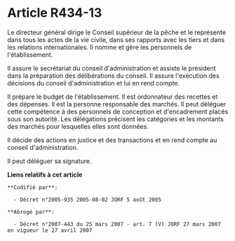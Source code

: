 # Article R434-13

Le directeur général dirige le Conseil supérieur de la pêche et le représente dans tous les actes de la vie civile, dans ses
rapports avec les tiers et dans les relations internationales. Il nomme et gère les personnels de l'établissement.

Il assure le secrétariat du conseil d'administration et assiste le président dans la préparation des délibérations du
conseil. Il assure l'exécution des décisions du conseil d'administration et lui en rend compte.

Il prépare le budget de l'établissement. Il est ordonnateur des recettes et des dépenses. Il est la personne responsable des
marchés. Il peut déléguer cette compétence à des personnels de conception et d'encadrement placés sous son autorité. Les
délégations précisent les catégories et les montants des marchés pour lesquelles elles sont données.

Il décide des actions en justice et des transactions et en rend compte au conseil d'administration.

Il peut déléguer sa signature.

**Liens relatifs à cet article**

	**Codifié par**:

	  - Décret n°2005-935 2005-08-02 JORF 5 août 2005

	**Abrogé par**:

	  - Décret n°2007-443 du 25 mars 2007 - art. 7 (V) JORF 27 mars 2007 en vigueur le 27 avril 2007
